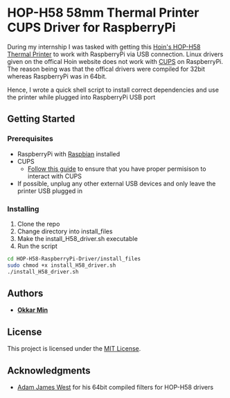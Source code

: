 # HOP-H58 58mm Thermal Printer CUPS Driver for RaspberryPi

During my internship I was tasked with getting this [Hoin's HOP-H58 Thermal Printer](http://hoinprinter.com/en/products/show/58mm-Thermal-Printer-6) to work with RaspberryPi via USB connection. Linux drivers given on the offical Hoin website does not work with [CUPS](https://www.cups.org) on RaspberryPi. The reason being was that the offical drivers were compiled for 32bit whereas RaspberryPi was in 64bit.

Hence, I wrote a quick shell script to install correct dependencies and use the printer while plugged into RaspberryPi USB port

## Getting Started

### Prerequisites

- RaspberryPi with [Raspbian](https://www.raspberrypi.org/documentation/installation/installing-images/) installed
- CUPS
  - [Follow this guide](https://kernelmastery.com/enable-regular-users-to-add-printers-to-cups/) to ensure that you have proper permisison to interact with CUPS
- If possible, unplug any other external USB devices and only leave the printer USB plugged in

### Installing

1. Clone the repo
2. Change directory into install_files
3. Make the install_H58_driver.sh executable
4. Run the script

```bash
cd HOP-H58-RaspberryPi-Driver/install_files
sudo chmod +x install_H58_driver.sh
./install_H58_driver.sh
```

## Authors

- [**Okkar Min**](https://github.com/OkkarMin)

## License

This project is licensed under the [MIT License](LICENSE).

## Acknowledgments

- [Adam James West](https://github.com/IntegersOfK) for his 64bit compiled filters for HOP-H58 drivers
